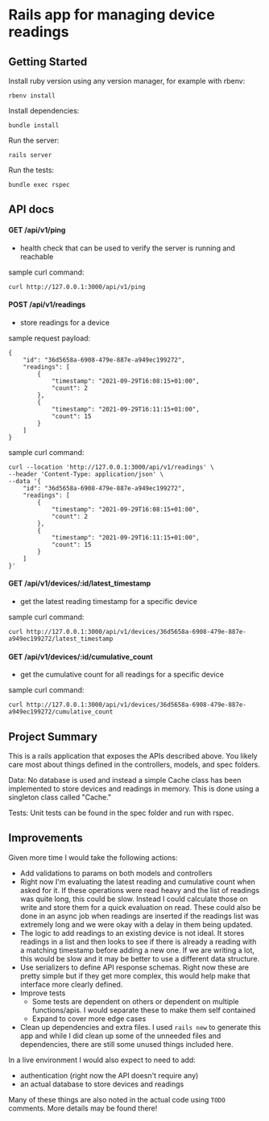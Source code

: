 # Rails app for managing device readings

## Getting Started

Install ruby version using any version manager, for example with rbenv:

```
rbenv install
```

Install dependencies:

```
bundle install
```

Run the server:

```
rails server
```

Run the tests:

```
bundle exec rspec
```

## API docs

#### GET /api/v1/ping
* health check that can be used to verify the server is running and reachable

sample curl command:
```
curl http://127.0.0.1:3000/api/v1/ping
```

#### POST /api/v1/readings
* store readings for a device

sample request payload:
```
{
    "id": "36d5658a-6908-479e-887e-a949ec199272",
    "readings": [
        {
            "timestamp": "2021-09-29T16:08:15+01:00",
            "count": 2
        },
        {
            "timestamp": "2021-09-29T16:11:15+01:00",
            "count": 15
        }
    ]
}
```

sample curl command:
```
curl --location 'http://127.0.0.1:3000/api/v1/readings' \
--header 'Content-Type: application/json' \
--data '{
    "id": "36d5658a-6908-479e-887e-a949ec199272",
    "readings": [
        {
            "timestamp": "2021-09-29T16:08:15+01:00",
            "count": 2
        },
        {
            "timestamp": "2021-09-29T16:11:15+01:00",
            "count": 15
        }
    ]
}'
```

#### GET /api/v1/devices/:id/latest_timestamp
* get the latest reading timestamp for a specific device

sample curl command:
```
curl http://127.0.0.1:3000/api/v1/devices/36d5658a-6908-479e-887e-a949ec199272/latest_timestamp
```

#### GET /api/v1/devices/:id/cumulative_count
* get the cumulative count for all readings for a specific device
  
sample curl command:
```
curl http://127.0.0.1:3000/api/v1/devices/36d5658a-6908-479e-887e-a949ec199272/cumulative_count
```

## Project Summary
This is a rails application that exposes the APIs described above. You likely care most about things defined in the controllers,
models, and spec folders.

Data: No database is used and instead a simple Cache class has been implemented to store devices and readings in memory. This
is done using a singleton class called "Cache." 

Tests: Unit tests can be found in the spec folder and run with rspec.

## Improvements

Given more time I would take the following actions:
* Add validations to params on both models and controllers
* Right now I'm evaluating the latest reading and cumulative count when asked for it. If these operations were read heavy and the list of readings was quite long, this could be slow. Instead I could calculate those on write and store them for a quick evaluation on read. These could also be done in an async job when readings are inserted if the readings list was extremely long and we were okay with a delay in them being updated.
* The logic to add readings to an existing device is not ideal. It stores readings in a list and then looks to see if there is already a reading with a matching timestamp before adding a new one. If we are writing a lot, this would be slow and it may be better to use a different data structure.
* Use serializers to define API response schemas. Right now these are pretty simple but if they get more complex, this would help make that interface more clearly defined.
* Improve tests
  * Some tests are dependent on others or dependent on multiple functions/apis. I would separate these to make them self contained
  * Expand to cover more edge cases
* Clean up dependencies and extra files. I used `rails new` to generate this app and while I did clean up some of the unneeded files and dependencies, there are still some unused things included here.

In a live environment I would also expect to need to add:
* authentication (right now the API doesn't require any)
* an actual database to store devices and readings

Many of these things are also noted in the actual code using `TODO` comments. More details may be found there!